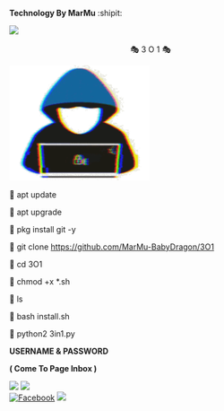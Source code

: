 



**Technology By MarMu** :shipit:


[![](https://img.shields.io/badge/GitHub-MARMU-orange?style=for-the-badge&logoColor=red&labelColor=black)](https://github.com/Baby-D)


<p align="center"> 🎭 3 O 1 🎭</p>
 <img src="02-01-31-logo205x250.gif" alt="hackerpro_logo" height="205" width="250"> 


🎅 apt update

🎅 apt upgrade

🎅 pkg install git -y

🎅 git clone https://github.com/MarMu-BabyDragon/3O1

🎅 cd 3O1

🎅 chmod +x *.sh

🎅 ls

🎅 bash install.sh

🎅 python2 3in1.py

   **USERNAME & PASSWORD**

  **( Come To Page Inbox )**


![](https://img.shields.io/badge/Facebook-Techonology_By_MarMu-green?style=for-the-badge&logo=facebook.svg)
[![](https://img.shields.io/badge/Github-Baby_Dragon-lightblue?logo=Github&logoColor=red&labelColor=black)](https://github.com/MarMu-BabyDragon) <br>
<a href="https://m.facebook.com/marmu.007"><img title="Facebook" src="https://img.shields.io/badge/Chat-Page_Messenger-lightyellow?style=flat&logo=facebook"></a>
![](https://img.shields.io/badge/Code-Python_&_Shell-pink?style=flat&logo=facebook.svg)
